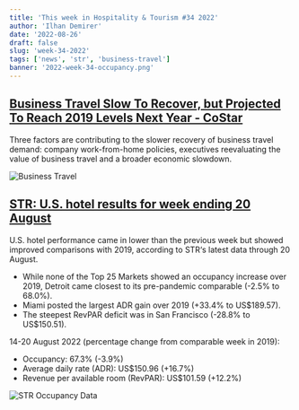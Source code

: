 ```yaml
---
title: 'This week in Hospitality & Tourism #34 2022'
author: 'Ilhan Demirer'
date: '2022-08-26'
draft: false
slug: 'week-34-2022'
tags: ['news', 'str', 'business-travel']
banner: '2022-week-34-occupancy.png'
---
```


## [Business Travel Slow To Recover, but Projected To Reach 2019 Levels Next Year - CoStar](https://www.hotelnewsresource.com/article122313.html)

Three factors are contributing to the slower recovery of business travel demand: company work-from-home policies, executives reevaluating the value of business travel and a broader economic slowdown.

![Business Travel](/images/blogimages/2022-week-34-business-travel-chart.jpg)

## [STR: U.S. hotel results for week ending 20 August](https://str.com/press-release/str-us-hotel-results-week-ending-20-august)

U.S. hotel performance came in lower than the previous week but showed improved comparisons with 2019, according to STR‘s latest data through 20 August.

- While none of the Top 25 Markets showed an occupancy increase over 2019, Detroit came closest to its pre-pandemic comparable (-2.5% to 68.0%).
- Miami posted the largest ADR gain over 2019 (+33.4% to US$189.57).
- The steepest RevPAR deficit was in San Francisco (-28.8% to US$150.51).

14-20 August 2022 (percentage change from comparable week in 2019):

- Occupancy: 67.3% (-3.9%)
- Average daily rate (ADR): US$150.96 (+16.7%)
- Revenue per available room (RevPAR): US$101.59 (+12.2%)

![STR Occupancy Data](/images/blogimages/2022-week-34-occupancy.png)
